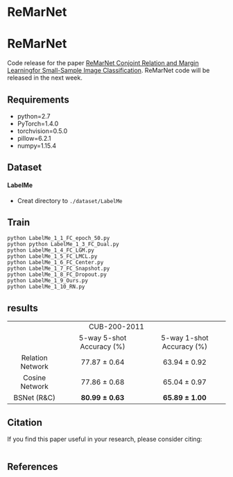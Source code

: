 # ReMarNet
# ReMarNet
Code release for the paper [ReMarNet Conjoint Relation and Margin Learningfor Small-Sample Image Classification](#).
ReMarNet code will be released in the next week. 
## Requirements

* python=2.7
* PyTorch=1.4.0
* torchvision=0.5.0
* pillow=6.2.1
* numpy=1.15.4


## Dataset

#### LabelMe

* Creat directory to `./dataset/LabelMe`


## Train



```shell
python LabelMe_1_1_FC_epoch_50.py
python python LabelMe_1_3_FC_Dual.py
python LabelMe_1_4_FC_LGM.py
python LabelMe_1_5_FC_LMCL.py
python LabelMe_1_6_FC_Center.py
python LabelMe_1_7_FC_Snapshot.py
python LabelMe_1_8_FC_Dropout.py
python LabelMe_1_9_Ours.py
python LabelMe_1_10_RN.py
```



## results

<table>
    <tr>
        <td colspan="3" align='center'>CUB-200-2011</td>
    </tr>
    <tr>
        <td align='center'></td>
        <td align='center'>5-way 5-shot Accuracy (%)</td>
        <td align='center'>5-way 1-shot Accuracy (%)</td>
    </tr>
    <tr>
        <td align='center'>Relation Network</td>
        <td align='center'>77.87 &plusmn; 0.64</td>
        <td align='center'>63.94 &plusmn; 0.92</td>
    </tr>
    <tr>
        <td align='center'>Cosine Network</td>
        <td align='center'>77.86 &plusmn; 0.68</td>
        <td align='center'>65.04 &plusmn; 0.97</td>
    </tr>
    <tr>
        <td align='center'>BSNet (R&C)</td>
        <td align='center'><b>80.99 &plusmn; 0.63</b></td>
        <td align='center'><b>65.89 &plusmn; 1.00</b></td>
    </tr>
</table>



## Citation

If you find this paper useful in your research, please consider citing:

```

```

## References

